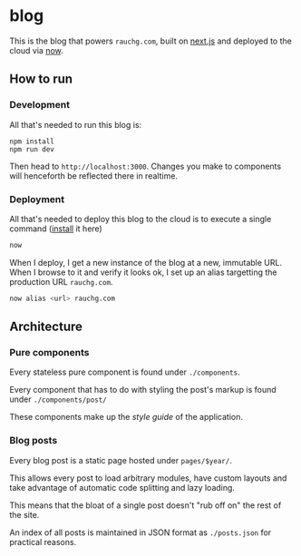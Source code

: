 # blog

This is the blog that powers `rauchg.com`, built on
[next.js](https://zeit.co/blog/next) and
deployed to the cloud via [now](https://zeit.co/now).

## How to run

### Development

All that's needed to run this blog is:

```
npm install
npm run dev
```

Then head to `http://localhost:3000`. Changes you make to
components will henceforth be reflected there in realtime.

### Deployment

All that's needed to deploy this blog to the cloud is to
execute a single command ([install](https://zeit.co/download) it here)

```bash
now
```

When I deploy, I get a new instance of the blog at a new, immutable
URL. When I browse to it and verify it looks ok, I set up an alias
targetting the production URL `rauchg.com`.

```bash
now alias <url> rauchg.com
```

## Architecture

### Pure components

Every stateless pure component is found under `./components`.

Every component that has to do with styling the post's markup
is found under `./components/post/`

These components make up the _style guide_ of the application.

### Blog posts

Every blog post is a static page hosted under `pages/$year/`.

This allows every post to load arbitrary modules, have custom layouts
and take advantage of automatic code splitting and lazy loading.

This means that the bloat of a single post doesn't "rub off on" the
rest of the site.

An index of all posts is maintained in JSON format as `./posts.json`
for practical reasons.
